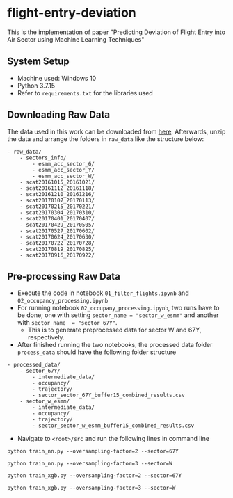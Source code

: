 # flight-entry-deviation
This is the implementation of paper "Predicting Deviation of Flight Entry into Air Sector using Machine Learning Techniques"

## System Setup

- Machine used: Windows 10
- Python 3.7.15
- Refer to `requirements.txt` for the libraries used

## Downloading Raw Data

The data used in this work can be downloaded from [here](https://data.mendeley.com/datasets/8yn985bwz5). 
Afterwards, unzip the data and arrange the folders in `raw_data` like the structure below:
```text
- raw_data/
    - sectors_info/
        - esmm_acc_sector_6/
        - esmm_acc_sector_Y/
        - esmm_acc_sector_W/
    - scat20161015_20161021/
    - scat20161112_20161118/
    - scat20161210_20161216/
    - scat20170107_20170113/
    - scat20170215_20170221/
    - scat20170304_20170310/
    - scat20170401_20170407/
    - scat20170429_20170505/
    - scat20170527_20170602/
    - scat20170624_20170630/
    - scat20170722_20170728/
    - scat20170819_20170825/
    - scat20170916_20170922/
```

## Pre-processing Raw Data

- Execute the code in notebook `01_filter_flights.ipynb` and `02_occupancy_processing.ipynb`
- For running notebook `02_occupany_processing.ipynb`, two runs have to be done; one with setting `sector_name = "sector_w_esmm"` and
another with `sector_name  = "sector_67Y"`.
  - This is to generate preprocessed data for sector W and 67Y, respectively. 
- After finished running the two notebooks, the processed data  folder `process_data` should have the following folder structure

```text
- processed_data/
    - sector_67Y/
        - intermediate_data/
        - occupancy/
        - trajectory/
        - sector_sector_67Y_buffer15_combined_results.csv
    - sector_w_esmm/
        - intermediate_data/
        - occupancy/
        - trajectory/
        - sector_sector_w_esmm_buffer15_combined_results.csv
```

- Navigate to `<root>/src` and run the following lines in command line

```
python train_nn.py --oversampling-factor=2 --sector=67Y

python train_nn.py --oversampling-factor=3 --sector=W

python train_xgb.py --oversampling-factor=2 --sector=67Y

python train_xgb.py --oversampling-factor=3 --sector=W
```